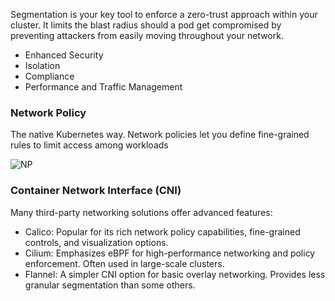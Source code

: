 Segmentation is your key tool to enforce a zero-trust approach within your cluster. It limits the blast radius should a pod get compromised by preventing attackers from easily moving throughout your network.

- Enhanced Security
- Isolation
- Compliance
- Performance and Traffic Management

### Network Policy
The native Kubernetes way. Network policies let you define fine-grained rules to limit access among workloads

![NP](./assets/np.png)

### Container Network Interface (CNI)
Many third-party networking solutions offer advanced features:
- Calico: Popular for its rich network policy capabilities, fine-grained controls, and visualization options.
- Cilium: Emphasizes eBPF for high-performance networking and policy enforcement. Often used in large-scale clusters.
- Flannel: A simpler CNI option for basic overlay networking. Provides less granular segmentation than some others.
